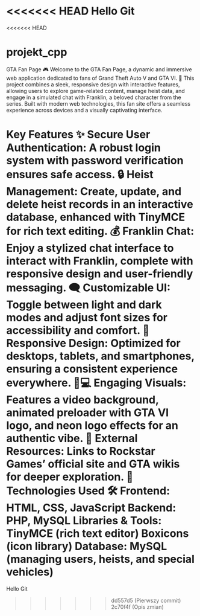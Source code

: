 <<<<<<< HEAD
Hello Git
=======
<<<<<<< HEAD
# projekt_cpp
GTA Fan Page 🎮
Welcome to the GTA Fan Page, a dynamic and immersive web application dedicated to fans of Grand Theft Auto V and GTA VI. 🌆 This project combines a sleek, responsive design with interactive features, allowing users to explore game-related content, manage heist data, and engage in a simulated chat with Franklin, a beloved character from the series. Built with modern web technologies, this fan site offers a seamless experience across devices and a visually captivating interface.

Key Features ✨
Secure User Authentication: A robust login system with password verification ensures safe access. 🔒
Heist Management: Create, update, and delete heist records in an interactive database, enhanced with TinyMCE for rich text editing. 💰
Franklin Chat: Enjoy a stylized chat interface to interact with Franklin, complete with responsive design and user-friendly messaging. 🗨️
Customizable UI: Toggle between light and dark modes and adjust font sizes for accessibility and comfort. 🌙
Responsive Design: Optimized for desktops, tablets, and smartphones, ensuring a consistent experience everywhere. 📱💻
Engaging Visuals: Features a video background, animated preloader with GTA VI logo, and neon logo effects for an authentic vibe. 🎥
External Resources: Links to Rockstar Games’ official site and GTA wikis for deeper exploration. 🔗
Technologies Used 🛠️
Frontend: HTML, CSS, JavaScript
Backend: PHP, MySQL
Libraries & Tools:
TinyMCE (rich text editor)
Boxicons (icon library)
Database: MySQL (managing users, heists, and special vehicles)
=======
Hello Git
>>>>>>> dd557d5 (Pierwszy commit)
>>>>>>> 2c70f4f (Opis zmian)
